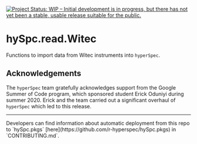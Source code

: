 [![Project Status: WIP – Initial development is in progress, but there has not yet been a stable, usable release suitable for the public.](https://www.repostatus.org/badges/latest/wip.svg)](https://www.repostatus.org/#wip)

# hySpc.read.Witec

Functions to import data from Witec instruments into `hyperSpec`.

<!-- badges: start -->
<!--
[![CRAN
status](https://www.r-pkg.org/badges/version/SKELETON)](https://cran.r-project.org/package=SKELETON)
[![Build Status on Travis](https://travis-ci.com/r-hyperspec/SKELETON.svg?branch=master) (master; Linux, Mac))](https://travis-ci.com/github/r-hyperspec/SKELETON)
[![Build status on Appveyor](https://ci.appveyor.com/api/projects/status/APPVEYOR-CODE?svg=true) (Windows)](https://ci.appveyor.com/project/r-hyperspec/SKELETON)
[![Project Status: WIP – Initial development is in progress, but there has not yet been a stable, usable release suitable for the public.](https://www.repostatus.org/badges/latest/wip.svg)](https://www.repostatus.org/#wip)
[![Codecov test coverage](https://codecov.io/gh/r-hyperspec/SKELETON/branch/master/graph/badge.svg) (master)](https://codecov.io/gh/r-hyperspec/SKELETON?branch=master)
[![Codecov test coverage](https://codecov.io/gh/r-hyperspec/hySpc.read.Witec/branch/master/graph/badge.svg)](https://codecov.io/gh/r-hyperspec/hySpc.read.Witec?branch=master)
-->
<!-- badges: end -->

## Acknowledgements
The `hyperSpec` team gratefully acknowledges support from the Google Summer of Code program, which sponsored student Erick Oduniyi during summer 2020.
Erick and the team carried out a significant overhaul of `hyperSpec` which led to this release.

<hr>
Developers can find information about automatic deployment from this repo to `hySpc.pkgs` [here](https://github.com/r-hyperspec/hySpc.pkgs) in `CONTRIBUTING.md`.

